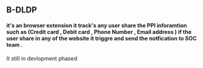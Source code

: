 ## B-DLDP 
#### it's  an browser extension it track's any user share  the PPI inforamtion such as (Credit card , Debit card , Phone Number , Email address ) if the user share in any of the website it triggre and send the notfication to SOC team . 

It still in devlopment phased 